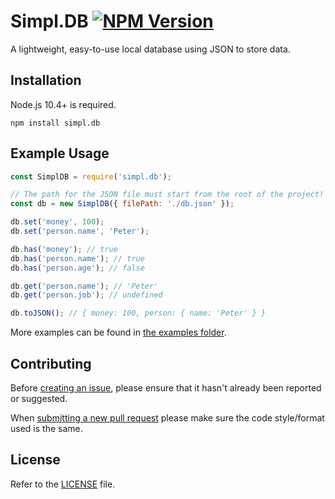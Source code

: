 Simpl.DB [![NPM Version](https://img.shields.io/npm/v/simpl.db.svg?style=flat-round)]((https://npmjs.com/package/simpl.db))
===

A lightweight, easy-to-use local database using JSON to store data.

Installation
------------

Node.js 10.4+ is required.

```
npm install simpl.db
```

Example Usage
-------------

```js
const SimplDB = require('simpl.db');

// The path for the JSON file must start from the root of the project!
const db = new SimplDB({ filePath: './db.json' });

db.set('money', 100);
db.set('person.name', 'Peter');

db.has('money'); // true
db.has('person.name'); // true
db.has('person.age'); // false

db.get('person.name'); // 'Peter'
db.get('person.job'); // undefined

db.toJSON(); // { money: 100, person: { name: 'Peter' } }
```

More examples can be found in [the examples folder](https://github.com/5antos/simpl.db/tree/master/examples).

Contributing
------------

Before [creating an issue](https://github.com/5antos/simpl.db/issues), please ensure that it hasn't already been reported or suggested.

When [submitting a new pull request](https://github.com/5antos/simpl.db/pulls) please make sure the code style/format used is the same.

License
-------

Refer to the [LICENSE](LICENSE) file.